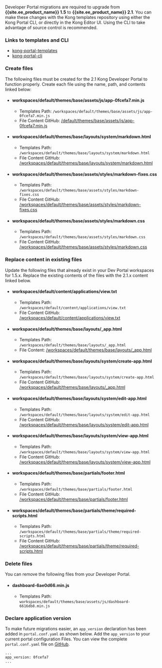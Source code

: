 <!---shared with deployment section and dev portal --->

Developer Portal migrations are required to upgrade from
**{{site.ee_product_name}} 1.5** to **{{site.ee_product_name}} 2.1**.
You can make these changes with the Kong templates repository using either the
Kong Portal CLI, or directly in the Kong Editor UI. Using the CLI to take
advantage of source control is recommended.

### Links to templates and CLI
- [kong-portal-templates](https://github.com/Kong/kong-portal-templates)
- [kong-portal-cli](https://github.com/Kong/kong-portal-cli)

### Create files
The following files must be created for the 2.1 Kong Developer Portal to function
properly. Create each file using the name, path, and contents linked below:

- #### workspaces/default/themes/base/assets/js/app-0fcefa7.min.js
  - Templates Path: `/workspaces/default/themes/base/assets/js/app-0fcefa7.min.js`
  - File Content GitHub: [/default/themes/base/assets/js/app-0fcefa7.min.js](https://github.com/Kong/kong-portal-templates/tree/dev-master/workspaces/default/themes/base/assets/js/app-0fcefa7.min.js)
- #### workspaces/default/themes/base/layouts/system/markdown.html
  - Templates Path: `/workspaces/default/themes/base/layouts/system/markdown.html`
  - File Content GitHub: [/workspaces/default/themes/base/layouts/system/markdown.html](https://github.com/Kong/kong-portal-templates/tree/dev-master/workspaces/default/themes/base/layouts/system/markdown.html)
- #### workspaces/default/themes/base/assets/styles/markdown-fixes.css
  - Templates Path: `/workspaces/default/themes/base/assets/styles/markdown-fixes.css`
  - File Content GitHub: [/workspaces/default/themes/base/assets/styles/markdown-fixes.css](https://github.com/Kong/kong-portal-templates/tree/dev-master/workspaces/default/themes/base/assets/styles/markdown-fixes.css)
- #### workspaces/default/themes/base/assets/styles/markdown.css
  - Templates Path: `/workspaces/default/themes/base/assets/styles/markdown.css`
  - File Content GitHub: [/workspaces/default/themes/base/assets/styles/markdown.css](https://github.com/Kong/kong-portal-templates/tree/dev-master/workspaces/default/themes/base/assets/styles/markdown.css)

### Replace content in existing files

Update the following files that already exist in your Dev Portal workspaces for
1.5.x. Replace the existing contents of the files with the 2.1.x content
linked below.

- #### workspaces/default/content/applications/view.txt
    - Templates Path: `/workspaces/default/content/applications/view.txt`
    - File Content GitHub: [/workspaces/default/content/applications/view.txt](https://github.com/Kong/kong-portal-templates/tree/dev-master/workspaces/default/workspaces/default/content/applications/view.txt)

- #### workspaces/default/themes/base/layouts/_app.html
    - Templates Path: `/workspaces/default/themes/base/layouts/_app.html`
    - File Content: [/workspaces/default/themes/base/layouts/_app.html](https://github.com/Kong/kong-portal-templates/tree/dev-master/workspaces/default/themes/base/layouts/_app.html)

- #### workspaces/default/themes/base/layouts/system/create-app.html
    - Templates Path: `/workspaces/default/themes/base/layouts/system/create-app.html`
    - File Content GitHub: [/workspaces/default/themes/base/layouts/_app.html](https://github.com/Kong/kong-portal-templates/tree/dev-master/workspaces/default/themes/base/layouts/system/create-app.html)

- #### workspaces/default/themes/base/layouts/system/edit-app.html
    - Templates Path: `/workspaces/default/themes/base/layouts/system/edit-app.html`
    - File Content GitHub: [/workspaces/default/themes/base/layouts/system/edit-app.html](https://github.com/Kong/kong-portal-templates/tree/dev-master/workspaces/default/themes/base/layouts/system/edit-app.html)

- #### workspaces/default/themes/base/layouts/system/view-app.html
    - Templates Path: `/workspaces/default/themes/base/layouts/system/view-app.html`
    - File Content GitHub: [/workspaces/default/themes/base/layouts/system/view-app.html](https://github.com/Kong/kong-portal-templates/tree/dev-master/workspaces/default/themes/base/layouts/system/view-app.html)

- #### workspaces/default/themes/base/partials/footer.html
    - Templates Path: `/workspaces/default/themes/base/partials/footer.html`
    - File Content GitHub: [/workspaces/default/themes/base/partials/footer.html](https://github.com/Kong/kong-portal-templates/tree/dev-master/workspaces/default/themes/base/partials/footer.html)

- #### workspaces/default/themes/base/partials/theme/required-scripts.html
    - Templates Path: `/workspaces/default/themes/base/partials/theme/required-scripts.html`
    - File Content GitHub: [/workspaces/default/themes/base/partials/theme/required-scripts.html](https://github.com/Kong/kong-portal-templates/tree/dev-master/workspaces/default/themes/base/partials/theme/required-scripts.html)

### Delete files

You can remove the following files from your Developer Portal.

- #### dashboard-6ae0d66.min.js
    - Templates Path: `workspaces/default/themes/base/assets/js/dashboard-6616db8.min.js`

### Declare application version

To make future migrations easier, an `app_version` declaration has been
added in `portal.conf.yaml` as shown below.  Add the `app_version` to your
current portal configuration Files. You can view the complete `portal.conf.yaml` file on
[GitHub](https://github.com/Kong/kong-portal-templates/tree/dev-master/workspaces/default/portal.conf.yaml).

```
...
app_version: 0fcefa7
...
```
